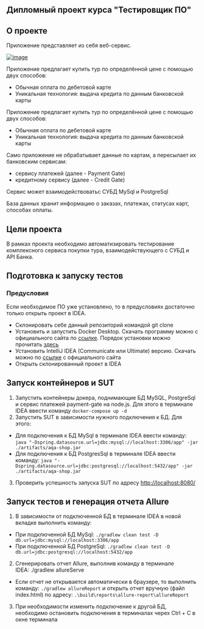 <h2>Дипломный проект курса "Тестировщик ПО"</h2>

<h2>О проекте</h2>
<p>Приложение представляет из себя веб-сервис.</p>
<p><a href="https://github.com/netology-code/qa-diploma/raw/master/pic/service.png"><img src="https://github.com/netology-code/qa-diploma/raw/master/pic/service.png" alt="image"></a></p>
<p>Приложение предлагает купить тур по определённой цене с помощью двух способов:</p>
<ul>
    <li>Обычная оплата по дебетовой карте</li>
    <li>Уникальная технология: выдача кредита по данным банковской карты</li>
</ul>
<p>Приложение предлагает купить тур по определённой цене с помощью двух способов:</p>
<ul>
    <li>Обычная оплата по дебетовой карте</li>
    <li>Уникальная технология: выдача кредита по данным банковской карты</li>
</ul>
<p>Само приложение не обрабатывает данные по картам, а пересылает их банковским сервисам:</p>
<ul>
    <li>сервису платежей (далее - Payment Gate)</li>
    <li>кредитному сервису (далее - Credit Gate)</li>
</ul>
<p>Сервис может взаимодействоватьс СУБД MySql и PostgreSql</p>
<p>База данных хранит информацию о заказах, платежах, статусах карт, способах оплаты.</p>
<h2>Цели проекта</h2>
<p>В рамках проекта необходимо автоматизировать тестирование комплексного сервиса покупки тура, взаимодействующего с СУБД и API Банка.</p>
<h2>Подготовка к запуску тестов</h2>
<h3>Предусловия</h3>
<p>Если необходимое ПО уже установлено, то в предусловиях достаточно только открыть проект в IDEA.</p>
<ul>
    <li>Склонировать себе данный репозиторий командой git clone</li>
    <li>Установить и запустить Docker Desktop. Скачать программу можно с официального сайта по <a href="https://docs.docker.com/desktop/install/windows-install/">ссылке</a>. Порядок установки можно прочитать <a href="https://github.com/netology-code/aqa-homeworks/blob/master/docker/installation.md">здесь</a></li>
    <li>Установить IntelliJ IDEA (Communicate или Ultimate) версию. Скачать можно по <a href="https://www.jetbrains.com/ru-ru/idea/download/#section=windows">ссылке</a> с официального сайта</li>
    <li>Открыть склонированный проект в IDEA</li>
</ul>
<h2>Запуск контейнеров и SUT</h2>
<ol>
    <li>Запустить контейнеры докера, поднимающие БД MySQL, PostgreSql и сервис платежей payment-gate на node.js. Для этого в терминале IDEA ввести команду <code>docker-compose up -d</code></li>
    <li>Запустить SUT в зависимости нужного подключения к БД. Для этого:</li>
</ol>
<ul>
    <li>Для подключения к БД MySql в терминале IDEA ввести команду: <code>java "-Dspring.datasource.url=jdbc:mysql://localhost:3306/app" -jar ./artifacts/aqa-shop.jar</code></li>
    <li>Для подключения к БД PostgresSql в терминале IDEA ввести команду: <code>java "-Dspring.datasource.url=jdbc:postgresql://localhost:5432/app" -jar ./artifacts/aqa-shop.jar</code></li>
    
</ul>

<ol dir="auto" start="3">
    <li>Проверить успешность запуска SUT по адресу <a href="http://localhost:8080/">http://localhost:8080/</a></li>
</ol>

<h2 dir="auto">Запуск тестов и генерация отчета Allure</h2>
<ol dir="auto">
    <li>В зависимости от подключенной БД в терминале IDEA в новой вкладке выполнить команду:</li>
</ol>
<ul dir="auto">
    <li>При подключенной БД MySql:&nbsp;<code>./gradlew clean test -D db.url=jdbc:mysql://localhost:3306/app</code></li>
    <li>При подключенной БД PostgreSql:&nbsp;<code>./gradlew clean test -D db.url=jdbc:postgresql://localhost:5432/app</code></li>
</ul>
<ol dir="auto" start="2">
    <li>Сгенерировать отчет Allure, выполнив команду в терминале IDEA:&nbsp;./gradlew allureServe</li>
</ol>
<ul dir="auto">
    <li>Если отчет не открывается автоматически в браузере, то выполнить команду:&nbsp;<code>./gradlew allureReport</code> и открыть отчет вручную (файл index.html) по адресу:&nbsp;<code>.\build\reports\allure-report\allureReport</code></li>
</ul>
<ol dir="auto" start="3">
    <li>При необходимости изменить подключение к другой БД, необходимо остановить подключения в терминалах черех Ctrl + C в окне терминала</li>
</ol>
